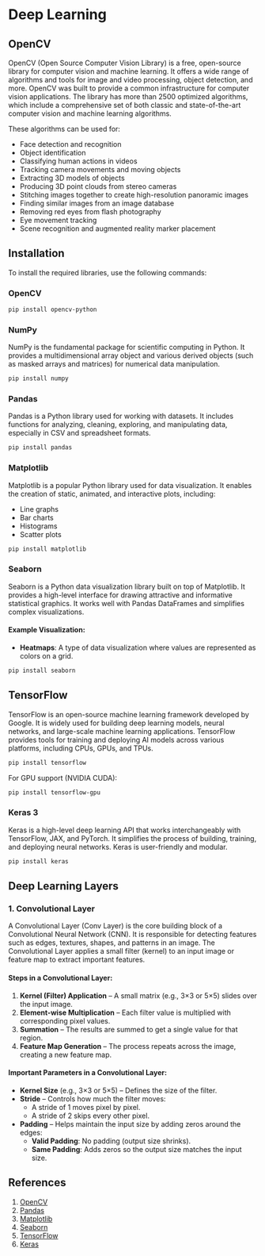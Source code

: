 # Deep Learning

## OpenCV
OpenCV (Open Source Computer Vision Library) is a free, open-source library for computer vision and machine learning. It offers a wide range of algorithms and tools for image and video processing, object detection, and more. OpenCV was built to provide a common infrastructure for computer vision applications. The library has more than 2500 optimized algorithms, which include a comprehensive set of both classic and state-of-the-art computer vision and machine learning algorithms.

These algorithms can be used for:
- Face detection and recognition
- Object identification
- Classifying human actions in videos
- Tracking camera movements and moving objects
- Extracting 3D models of objects
- Producing 3D point clouds from stereo cameras
- Stitching images together to create high-resolution panoramic images
- Finding similar images from an image database
- Removing red eyes from flash photography
- Eye movement tracking
- Scene recognition and augmented reality marker placement

## Installation
To install the required libraries, use the following commands:

### OpenCV
```sh
pip install opencv-python
```

### NumPy
NumPy is the fundamental package for scientific computing in Python. It provides a multidimensional array object and various derived objects (such as masked arrays and matrices) for numerical data manipulation.
```sh
pip install numpy
```

### Pandas
Pandas is a Python library used for working with datasets. It includes functions for analyzing, cleaning, exploring, and manipulating data, especially in CSV and spreadsheet formats.
```sh
pip install pandas
```

### Matplotlib
Matplotlib is a popular Python library used for data visualization. It enables the creation of static, animated, and interactive plots, including:
- Line graphs
- Bar charts
- Histograms
- Scatter plots

```sh
pip install matplotlib
```

### Seaborn
Seaborn is a Python data visualization library built on top of Matplotlib. It provides a high-level interface for drawing attractive and informative statistical graphics. It works well with Pandas DataFrames and simplifies complex visualizations.

#### Example Visualization:
- **Heatmaps**: A type of data visualization where values are represented as colors on a grid.
```sh
pip install seaborn
```

## TensorFlow
TensorFlow is an open-source machine learning framework developed by Google. It is widely used for building deep learning models, neural networks, and large-scale machine learning applications. TensorFlow provides tools for training and deploying AI models across various platforms, including CPUs, GPUs, and TPUs.
```sh
pip install tensorflow
```
For GPU support (NVIDIA CUDA):
```sh
pip install tensorflow-gpu
```

### Keras 3
Keras is a high-level deep learning API that works interchangeably with TensorFlow, JAX, and PyTorch. It simplifies the process of building, training, and deploying neural networks. Keras is user-friendly and modular.
```sh
pip install keras
```

## Deep Learning Layers
### 1. Convolutional Layer
A Convolutional Layer (Conv Layer) is the core building block of a Convolutional Neural Network (CNN). It is responsible for detecting features such as edges, textures, shapes, and patterns in an image. The Convolutional Layer applies a small filter (kernel) to an input image or feature map to extract important features.

#### Steps in a Convolutional Layer:
1. **Kernel (Filter) Application** – A small matrix (e.g., 3×3 or 5×5) slides over the input image.
2. **Element-wise Multiplication** – Each filter value is multiplied with corresponding pixel values.
3. **Summation** – The results are summed to get a single value for that region.
4. **Feature Map Generation** – The process repeats across the image, creating a new feature map.

#### Important Parameters in a Convolutional Layer:
- **Kernel Size** (e.g., 3×3 or 5×5) – Defines the size of the filter.
- **Stride** – Controls how much the filter moves:
  - A stride of 1 moves pixel by pixel.
  - A stride of 2 skips every other pixel.
- **Padding** – Helps maintain the input size by adding zeros around the edges:
  - **Valid Padding**: No padding (output size shrinks).
  - **Same Padding**: Adds zeros so the output size matches the input size.

## References
1. [OpenCV](https://opencv.org/about/)
2. [Pandas](https://www.w3schools.com/python/pandas/pandas_intro.asp)
3. [Matplotlib](https://matplotlib.org)
4. [Seaborn](https://seaborn.pydata.org)
5. [TensorFlow](https://www.tensorflow.org/learn)
6. [Keras](https://keras.io/getting_started/intro_to_keras_for_engineers/)

